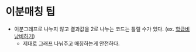 # 이분매칭 팁
* 이분그래프로 나누지 않고 결과값을 2로 나누는 코드는 틀릴 수가 있다. (ex. [학급비 낭비하기](https://www.acmicpc.net/problem/14498))
  * 제대로 그래프 나눠주고 매칭하는게 안전하다.
